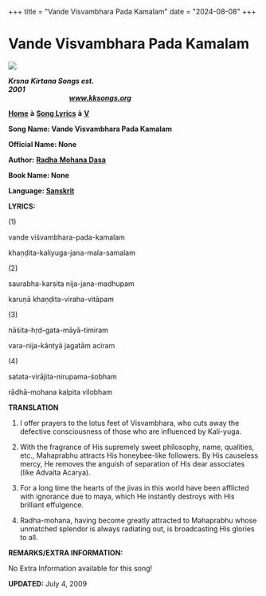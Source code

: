 +++
title = "Vande Visvambhara Pada Kamalam"
date = "2024-08-08"
+++

# Vande Visvambhara Pada Kamalam
**[![](http://kksongs.org/image_files/image002.jpg)](http://kksongs.org/)**

**_Krsna_** **_Kirtana Songs est. 2001_**                                                                                                                                                      **_www.kksongs.org_**

**[Home](http://kksongs.org/)** **à** **[Song Lyrics](http://kksongs.org/lyrics.html)** **à** **[V](http://kksongs.org/songs/song_v.html)**

**Song Name: Vande Visvambhara Pada Kamalam**

**Official Name: None**

**Author:** [**Radha** **Mohana Dasa**](http://kksongs.org/authors/list/radhamohana.html)

**Book Name: None**

**Language: [Sanskrit](http://kksongs.org/language/list/sanskrit.html)**

**LYRICS:**

(1)

vande viśvambhara-pada-kamalam

khaṇḍita-kaliyuga-jana-mala-samalam

(2)

saurabha-karṣita nija-jana-madhupam

karuṇā khaṇḍita-viraha-vitāpam

(3)

nāśita-hṛd-gata-māyā-timiram

vara-nija-kāntyā jagatām aciram

(4)

satata-virājita-nirupama-śobham

rādhā-mohana kalpita vilobham

**TRANSLATION**

1) I offer prayers to the lotus feet of Visvambhara, who cuts away the defective consciousness of those who are influenced by Kali-yuga.

2) With the fragrance of His supremely sweet philosophy, name, qualities, etc., Mahaprabhu attracts His honeybee-like followers. By His causeless mercy, He removes the anguish of separation of His dear associates (like Advaita Acarya).

3) For a long time the hearts of the jivas in this world have been afflicted with ignorance due to maya, which He instantly destroys with His brilliant effulgence.

4) Radha-mohana, having become greatly attracted to Mahaprabhu whose unmatched splendor is always radiating out, is broadcasting His glories to all.

**REMARKS/EXTRA INFORMATION:**

No Extra Information available for this song!

**UPDATED:** July 4, 2009